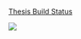 [Thesis Build Status](https://www.sharelatex.com/github/repos/onuryilmaz/thesis-tex)

![](https://www.sharelatex.com/github/repos/onuryilmaz/thesis-tex/builds/latest/badge.svg)

